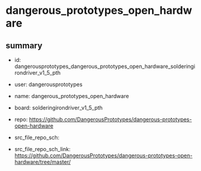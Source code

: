 # dangerous_prototypes_open_hardware
 
## summary 
* id: dangerousprototypes_dangerous_prototypes_open_hardware_solderingirondriver_v1_5_pth
* user: dangerousprototypes
* name: dangerous_prototypes_open_hardware
* board: solderingirondriver_v1_5_pth
* repo: https://github.com/DangerousPrototypes/dangerous-prototypes-open-hardware



* src_file_repo_sch: 
* src_file_repo_sch_link: https://github.com/DangerousPrototypes/dangerous-prototypes-open-hardware/tree/master/




